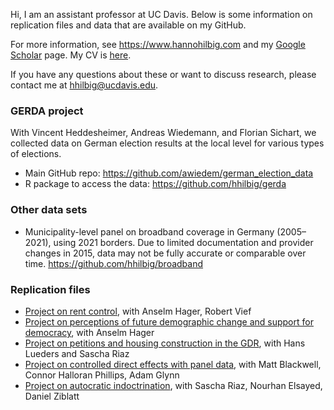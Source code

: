 Hi, I am an assistant professor at UC Davis. Below is some information on replication files and data that are available on my GitHub.

For more information, see <https://www.hannohilbig.com> and my [Google Scholar](https://scholar.google.com/citations?user=JzQv9FMAAAAJ&hl=en&oi=ao) page. My CV is [here](https://github.com/hhilbig/hhilbig.github.io/blob/master/cv/HHilbig_CV.pdf).

If you have any questions about these or want to discuss research, please contact me at <hhilbig@ucdavis.edu>.

### GERDA project

With Vincent Heddesheimer, Andreas Wiedemann, and Florian Sichart, we collected data on German election results at the local level for various types of elections.

- Main GitHub repo: <https://github.com/awiedem/german_election_data>
- R package to access the data: <https://github.com/hhilbig/gerda>

### Other data sets

- Municipality-level panel on broadband coverage in Germany (2005–2021), using 2021 borders. Due to limited documentation and provider changes in 2015, data may not be fully accurate or comparable over time. <https://github.com/hhilbig/broadband>

### Replication files

- [Project on rent control](https://github.com/hhilbig/hhv_rent_control_replication), with Anselm Hager, Robert Vief
- [Project on perceptions of future demographic change and support for democracy](https://github.com/hhilbig/democ_support_us), with Anselm Hager
- [Project on petitions and housing construction in the GDR](https://github.com/hhilbig/gdr_housing_replication), with Hans Lueders and Sascha Riaz
- [Project on controlled direct effects with panel data](https://github.com/hhilbig/did_cde_replication), with Matt Blackwell, Connor Halloran Phillips, Adam Glynn
- [Project on autocratic indoctrination](https://github.com/hhilbig/gdr_indoctrination_replication), with Sascha Riaz, Nourhan Elsayed, Daniel Ziblatt

